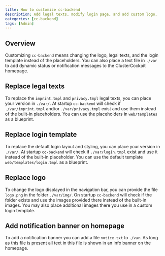 ```yaml
---
title: How to customize cc-backend
description: Add legal texts, modify login page, and add custom logo.
categories: [cc-backend]
tags: [Admin]
---
```

## Overview
Customizing `cc-backend` means changing the logo, legal texts, and the login
template instead of the placeholders. You can also place a text file in `./var`
to add dynamic status or notification messages to the ClusterCockpit homepage.

## Replace legal texts
To replace the `imprint.tmpl` and `privacy.tmpl` legal texts, you can place your
version in `./var/`. At startup `cc-backend` will check if `./var/imprint.tmpl` and/or
`./var/privacy.tmpl` exist and use them instead of the built-in placeholders.
You can use the placeholders in `web/templates` as a blueprint.

## Replace login template
To replace the default login layout and styling, you can place your version in
`./var/`. At startup `cc-backend` will check if `./var/login.tmpl` exist and use
it instead of the built-in placeholder. You can use the default template
`web/templates/login.tmpl` as a blueprint.

## Replace logo
To change the logo displayed in the navigation bar, you can provide the file
`logo.png` in the folder `./var/img/`. On startup `cc-backend` will check if the
folder exists and use the images provided there instead of the built-in images.
You may also place additional images there you use in a custom login template.

## Add notification banner on homepage
To add a notification banner you can add a file `notice.txt` to `./var`. As long
as this file is present all text in this file is shown in an info banner on the
homepage.
